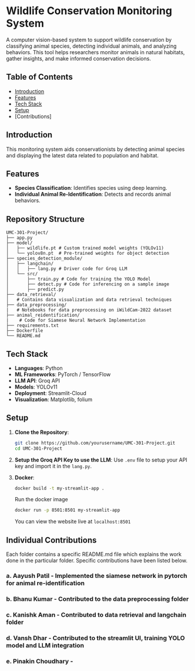 # Wildlife Conservation Monitoring System

A computer vision-based system to support wildlife conservation by classifying animal species, detecting individual animals, and analyzing behaviors. This tool helps researchers monitor animals in natural habitats, gather insights, and make informed conservation decisions.

## Table of Contents

- [Introduction](#introduction)
- [Features](#features)
- [Tech Stack](#tech-stack)
- [Setup](#setup)
- [Contributions]

## Introduction

This monitoring system aids conservationists by detecting animal species and displaying the latest data related to population and habitat.

## Features

- **Species Classification**: Identifies species using deep learning.
- **Individual Animal Re-Identification**: Detects and records animal behaviors.

## Repository Structure

```plaintext
UMC-301-Project/
├── app.py
├── model/
│   ├── wildlife.pt # Custom trained model weights (YOLOv11)
│   └── yolov8n.pt  # Pre-trained weights for object detection
├── species_detection_module/
│   ├── langchain/
│   │   ├── lang.py # Driver code for Groq LLM
│   └── src/
│       ├── train.py # Code for training the YOLO Model
│       ├── detect.py # Code for inferencing on a sample image
│       ├── predict.py 
├── data_retrieval/
│   # Contains data visualization and data retrieval techniques
├── data_preprocessing/
|   # Notebooks for data preprocessing on iWildCam-2022 dataset
├── animal_reidentification/
|    # Code for Siamese Neural Network Implementation
├── requirements.txt
├── Dockerfile
└── README.md
```


## Tech Stack

- **Languages**: Python
- **ML Frameworks**: PyTorch / TensorFlow
- **LLM API**: Groq API
- **Models**: YOLOv11
- **Deployment**: Streamlit-Cloud
- **Visualization**: Matplotlib, folium

## Setup

1. **Clone the Repository**:
   ```bash
   git clone https://github.com/yourusername/UMC-301-Project.git
   cd UMC-301-Project
   ```
2. **Setup the Groq API Key to use the LLM**:
   Use  `.env` file to setup your API key and import it in the `lang.py`.
   
3. **Docker**:
   ``` bash
   docker build -t my-streamlit-app .
   ```
   Run the docker image
   ``` bash
   docker run -p 8501:8501 my-streamlit-app
   ```
   You can view the website live at `localhost:8501`
## **Individual Contributions**
   Each folder contains a specific README.md file which explains the work done in the particular folder. Specific contributions have been listed below.
   ### a. Aayush Patil - Implemented the siamese network in pytorch for animal re-identification 
   ### b. Bhanu Kumar - Contributed to the data preprocessing folder
   ### c. Kanishk Aman - Contributed to data retrieval and langchain folder
   ### d. Vansh Dhar - Contributed to the streamlit UI, training YOLO model and LLM integration
   ### e. Pinakin Choudhary - 
